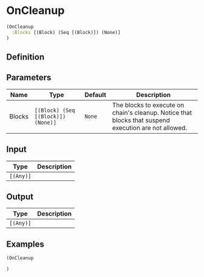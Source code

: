 # OnCleanup

```clojure
(OnCleanup
  :Blocks [(Block) (Seq [(Block)]) (None)]
)
```

## Definition


## Parameters
| Name | Type | Default | Description |
|------|------|---------|-------------|
| Blocks | `[(Block) (Seq [(Block)]) (None)]` | `None` | The blocks to execute on chain's cleanup. Notice that blocks that suspend execution are not allowed. |


## Input
| Type | Description |
|------|-------------|
| `[(Any)]` |  |


## Output
| Type | Description |
|------|-------------|
| `[(Any)]` |  |


## Examples

```clojure
(OnCleanup

)
```
